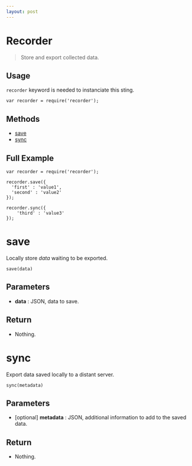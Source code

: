 ```yaml
---
layout: post
---
```


Recorder
========

> Store and export collected data.

Usage
-----

`recorder` keyword is needed to instanciate this sting.

	var recorder = require('recorder');

Methods
-------

- [save](#save)
- [sync](#sync)

Full Example
------------

    var recorder = require('recorder');

    recorder.save({
      'first' : 'value1',
      'second' : 'value2'
    });

    recorder.sync({
        'third' : 'value3'
    });

save
====

Locally store *data* waiting to be exported. 

    save(data)

Parameters
----------

- __data__ : JSON, data to save.

Return
------

- Nothing.

sync
====

Export data saved locally to a distant server.

    sync(metadata)

Parameters
----------

- [optional] __metadata__ : JSON, additional information to add to the saved data.

Return
------

- Nothing.
